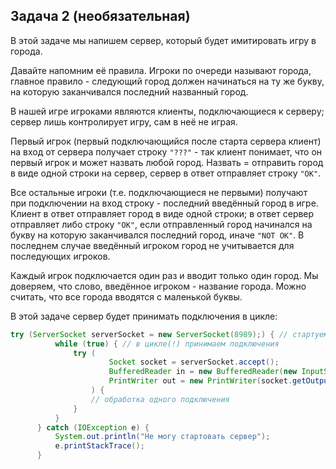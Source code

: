 ## Задача 2 (необязательная)
В этой задаче мы напишем сервер, который будет имитировать игру в города.

Давайте напомним её правила. Игроки по очереди называют города, главное правило - следующий город должен начинаться на ту же букву, на которую заканчивался последний названный город.

В нашей игре игроками являются клиенты, подключающиеся к серверу; сервер лишь контролирует игру, сам в неё не играя.

Первый игрок (первый подключающийся после старта сервера клиент) на вход от сервера получает строку `"???"` - так клиент понимает, что он первый игрок и может назвать любой город. Назвать = отправить город в виде одной строки на сервер, сервер в ответ отправляет строку `"OK"`.

Все остальные игроки (т.е. подключающиеся не первыми) получают при подключении на вход строку - последний введённый город в игре. Клиент в ответ отправляет город в виде одной строки; в ответ сервер отправляет либо строку `"OK"`, если отправленный город начинался на букву на которую заканчивался последний город, иначе `"NOT OK"`. В последнем случае введённый игроком город не учитывается для последующих игроков.

Каждый игрок подключается один раз и вводит только один город. Мы доверяем, что слово, введённое игроком - название города. Можно считать, что все города вводятся с маленькой буквы.

В этой задаче сервер будет принимать подключения в цикле:
```java
try (ServerSocket serverSocket = new ServerSocket(8989);) { // стартуем сервер один(!) раз
          while (true) { // в цикле(!) принимаем подключения
              try (
                      Socket socket = serverSocket.accept();
                      BufferedReader in = new BufferedReader(new InputStreamReader(socket.getInputStream()));
                      PrintWriter out = new PrintWriter(socket.getOutputStream());
                  ) {
                  // обработка одного подключения
              }
          }
      } catch (IOException e) {
          System.out.println("Не могу стартовать сервер");
          e.printStackTrace();
      }
```
